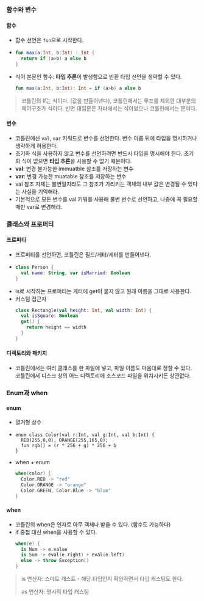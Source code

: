 ### 함수와 변수 
#### 함수
- 함수 선언은 `fun`으로 시작한다.
- ```kotlin
  fun max(a:Int, b:Int) : Int {
    return if (a>b) a else b 
  }
  ```
- 식이 본문인 함수: **타입 추론**이 발생함으로 반환 타입 선언을 생략할 수 있다.
  ```kotlin
  fun max(a:Int, b:Int): Int = if (a>b) a else b
  ```
> 코틀린의 If는 식이다. (값을 만들어낸다), 코틀린에서는 루프를 제외한 대부분의 제어구조가 식이다. 반면 대입문은 자바에서는 식이었으나 코틀린에서는 문이다.

#### 변수
- 코틀린에선 `val`, `var` 키워드로 변수를 선언한다. 변수 이름 뒤에 타입을 명시하거나 생략하게 허용한다.
- 초기화 식을 사용하지 않고 변수를 선언하려면 반드시 타입을 명시해야 한다. 초기화 식이 없으면 **타입 추론**을 사용할 수 없기 때문이다.
- **val**: 변경 불가능한 immuatble 참조를 저장하는 변수
- **var**: 변경 가능한 muatable 참조를 저장하는 변수
- val 참조 자체는 불변일지라도 그 참조가 가리키는 객체의 내부 값은 변경될 수 있다는 사실을 기억해라.
- 기본적으로 모든 변수를 val 키워를 사용해 불변 변수로 선언하고, 나중에 꼭 필요할 때만 var로 변경해라.

### 클래스와 프로퍼티
#### 프로퍼티
- 프로퍼티를 선언하면, 코틀린은 필드/게터/세터를 만들어낸다.
- ```kotlin
  class Person {
    val name: String, var isMarried: Boolean
  }
  ```
- is로 시작하는 프로퍼티는 게터에 get이 붙지 않고 원래 이름을 그대로 사용한다.
- 커스텀 접근자 
  ```kotlin
  class Rectangle(val height: Int, val width: Int) {
    val isSquare: Boolean
    get() {
      return height == width
    }
  }
  ```
#### 디렉토리와 패키지
- 코틀린에서는 여러 클래스를 한 파일에 넣고, 파일 이름도 마음대로 정할 수 있다. 코틀린에서 디스크 상의 어느 디렉토리에 소스코드 파일을 위치시키든 상관없다.
### Enum과 when
#### enum 
- 열거형 상수
- ```kotiln
  enum class Color(val r:Int, val g:Int, val b:Int) {
    RED(255,0,0), ORANGE(255,165,0);
    fun rgb() = (r * 256 + g) * 256 + b
  }
  ```
- when + enum
  ```kotlin
  when(color) {
    Color.RED -> "red"
    Color.ORANGE -> "orange"
    Color.GREEN, Color.Blue -> "blue"
  }
  ```
#### when
- 코틀린의 when은 인자로 아무 객체나 받을 수 있다. (함수도 가능하다)
- if 중첩 대신 when을 사용할 수 있다.
  ```kotlin
  when(e) {
    is Num -> e.value
    is Sum -> eval(e.right) + eval(e.left)
    else -> throw Exception()
  }
  ```
> is 연산자: 스마트 캐스트 - 해당 타입인지 확인하면서 타입 캐스팅도 한다.
> 
> as 연산자: 명시적 타입 캐스팅

